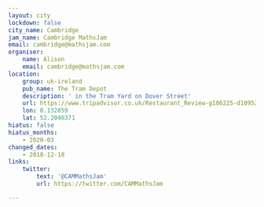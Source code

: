 ```yaml
---
layout: city
lockdown: false
city_name: Cambridge
jam_name: Cambridge MathsJam
email: cambridge@mathsjam.com
organiser:
    name: Alison
    email: cambridge@mathsjam.com
location:
    group: uk-ireland
    pub_name: The Tram Depot
    description: ' in the Tram Yard on Dover Street'
    url: https://www.tripadvisor.co.uk/Restaurant_Review-g186225-d1095235-Reviews-The_Tram_Depot-Cambridge_Cambridgeshire_England.html
    lon: 0.132859
    lat: 52.2046371
hiatus: false
hiatus_months:
    - 2020-03
changed_dates:
    - 2018-12-18
links:
    twitter:
        text: '@CAMMathsJam'
        url: https://twitter.com/CAMMathsJam

---
```


